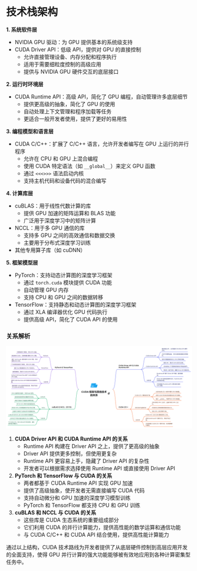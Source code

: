 # 技术栈架构
**1. 系统软件层**
  - NVIDIA GPU 驱动：为 GPU 提供基本的系统级支持
  - CUDA Driver API：低级 API，提供对 GPU 的直接控制
    - 允许直接管理设备、内存分配和程序执行
    - 适用于需要细粒度控制的高级应用
    - 提供与 NVIDIA GPU 硬件交互的底层接口

**2. 运行时环境层**
  - CUDA Runtime API：高级 API，简化了 GPU 编程，自动管理许多底层细节
    - 提供更高级的抽象，简化了 GPU 的使用
    - 自动处理上下文管理和程序加载等任务
    - 更适合一般开发者使用，提供了更好的易用性

**3. 编程模型和语言层**
  - CUDA C/C++：扩展了 C/C++ 语言，允许开发者编写在 GPU 上运行的并行程序
    - 允许在 CPU 和 GPU 上混合编程
    - 使用 CUDA 特定语法（如 `__global__`）来定义 GPU 函数
    - 通过 `<<<>>>` 语法启动内核
    - 支持主机代码和设备代码的混合编写

**4. 计算库层**
  - cuBLAS：用于线性代数计算的库
    - 提供 GPU 加速的矩阵运算和 BLAS 功能
    - 广泛用于深度学习中的矩阵计算
  - NCCL：用于多 GPU 通信的库
    - 支持多 GPU 之间的高效通信和数据交换
    - 主要用于分布式深度学习训练
  - 其他专用算子库（如 cuDNN）

**5. 框架模型层**
  - PyTorch：支持动态计算图的深度学习框架
    - 通过 `torch.cuda` 模块提供 CUDA 功能
    - 自动管理 GPU 内存
    - 支持 CPU 和 GPU 之间的数据转移
  - TensorFlow：支持静态和动态计算图的深度学习框架
    - 通过 XLA 编译器优化 GPU 代码执行
    - 提供高级 API，简化了 CUDA API 的使用

### 关系解析
![alt text](../../img/image.png)

1. **CUDA Driver API 和 CUDA Runtime API 的关系**
    - Runtime API 构建在 Driver API 之上，提供了更高级的抽象
    - Driver API 提供更多控制，但使用更复杂
    - Runtime API 更容易上手，隐藏了 Driver API 的复杂性
    - 开发者可以根据需求选择使用 Runtime API 或直接使用 Driver API
2. **PyTorch 和 TensorFlow 与 CUDA 的关系**
    - 两者都基于 CUDA Runtime API 实现 GPU 加速
    - 提供了高级抽象，使开发者无需直接编写 CUDA 代码
    - 支持自动微分和 GPU 加速的深度学习模型训练
    - PyTorch 和 TensorFlow 都支持 CPU 和 GPU 训练
3. **cuBLAS 和 NCCL 与 CUDA 的关系**
    - 这些库是 CUDA 生态系统的重要组成部分
    - 它们利用 CUDA 的并行计算能力，提供高性能的数学运算和通信功能
    - 与 CUDA C/C++ 和 CUDA API 结合使用，提供高性能计算能力

通过以上结构，CUDA 技术路线为开发者提供了从底层硬件控制到高层应用开发的全面支持，使得 GPU 并行计算的强大功能能够被有效地应用到各种计算密集型任务中。
